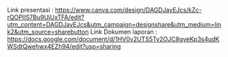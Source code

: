 Link presentasi : https://www.canva.com/design/DAGDJayEJcs/kZc-rQOPIIS7Bu9UjUxTFA/edit?utm_content=DAGDJayEJcs&utm_campaign=designshare&utm_medium=link2&utm_source=sharebutton
Link Dokumen laporan : https://docs.google.com/document/d/1HV0v2UTS5Ty2OJC8gveKp3s4udKWSdtQwehwx4EZh94/edit?usp=sharing
